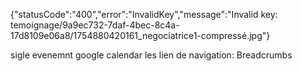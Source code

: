 {"statusCode":"400","error":"InvalidKey","message":"Invalid key: temoignage/9a9ec732-7daf-4bec-8c4a-17d8109e06a8/1754880420161_negociatrice1-compressé.jpg"}

sigle evenemnt
google calendar
les lien de navigation: Breadcrumbs


